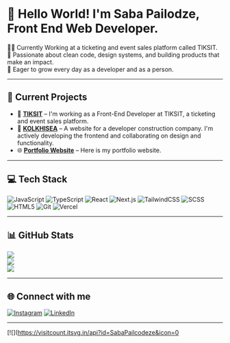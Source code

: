 # 👋 Hello World! I'm Saba Pailodze, Front End Web Developer.

👨‍💻 Currently Working at a ticketing and event sales platform called TIKSIT. <br>
🚀 Passionate about clean code, design systems, and building products that make an impact.  
🧠 Eager to grow every day as a developer and as a person.

---

## 💼 Current Projects

- 🔧 **[TIKSIT](https://tiksit.com/)** – I'm working as a Front-End Developer at TIKSIT, a ticketing and event sales platform.
- 🧱 **[KOLKHISEA](https://kolkhisea.vercel.app/)** – A website for a developer construction company. I'm actively developing the frontend and collaborating on design and functionality.
- 🌐 **[Portfolio Website](portfolio-website-sand-ten-96.vercel.app/](https://portfolio-website-sand-ten-96.vercel.app/))** – Here is my portfolio website.

---

## 💻 Tech Stack

![JavaScript](https://img.shields.io/badge/javascript-%23323330.svg?style=for-the-badge&logo=javascript&logoColor=%23F7DF1E) 
![TypeScript](https://img.shields.io/badge/typescript-%23007ACC.svg?style=for-the-badge&logo=typescript&logoColor=white) 
![React](https://img.shields.io/badge/react-%2320232a.svg?style=for-the-badge&logo=react&logoColor=%2361DAFB) 
![Next.js](https://img.shields.io/badge/next.js-%23000000.svg?style=for-the-badge&logo=next.js&logoColor=white) 
![TailwindCSS](https://img.shields.io/badge/tailwindcss-%2338B2AC.svg?style=for-the-badge&logo=tailwind-css&logoColor=white) 
![SCSS](https://img.shields.io/badge/SASS-hotpink.svg?style=for-the-badge&logo=SASS&logoColor=white) 
![HTML5](https://img.shields.io/badge/html5-%23E34F26.svg?style=for-the-badge&logo=html5&logoColor=white) 
![Git](https://img.shields.io/badge/git-%23F05033.svg?style=for-the-badge&logo=git&logoColor=white)
![Vercel](https://img.shields.io/badge/vercel-%23000000.svg?style=for-the-badge&logo=vercel&logoColor=white) 

---

## 📊 GitHub Stats

![](https://github-readme-stats.vercel.app/api?username=sabaPailodze&theme=dark&hide_border=false&include_all_commits=false&count_private=false)  
![](https://github-readme-streak-stats.herokuapp.com/?user=sabaPailodze&theme=dark&hide_border=false)  
![](https://github-readme-stats.vercel.app/api/top-langs/?username=sabaPailodze&theme=dark&hide_border=false&include_all_commits=false&count_private=false&layout=compact)


---

## 🌐 Connect with me

[![Instagram](https://img.shields.io/badge/Instagram-%23E4405F.svg?logo=Instagram&logoColor=white)](https://instagram.com/pailodze_saba) 
[![LinkedIn](https://img.shields.io/badge/LinkedIn-%230077B5.svg?logo=linkedin&logoColor=white)](https://www.linkedin.com/in/saba-pailodze-040952300/)

---

[![](https://visitcount.itsvg.in/api?id=SabaPailcodeze&icon=0

